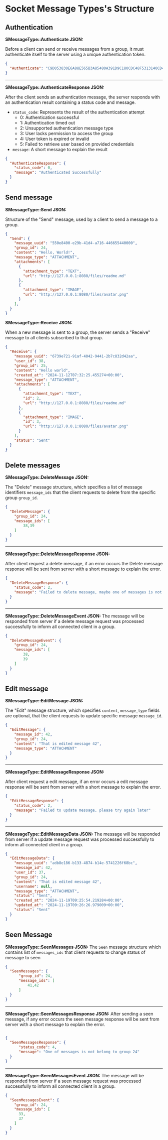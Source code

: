 # Socket Message Types's Structure

## Authentication
**SMessageType::Authenticate JSON:**

Before a client can send or receive messages from a group, it must authenticate itself to the server using a unique authentication token.

```json
{
  "Authenticate": "C9D053830E6A88E565B3A85480A391D9C180CDC48F5313140CD4A1C73223B640"
}
```

---

**SMessageType::AuthenticateResponse JSON:**

After the client sends an authentication message, the server responds with an authentication result containing a status code and message.

- `status_code`: Represents the result of the authentication attempt
  - 0: Authentication successful
  - 1: Authentication timed out
  - 2: Unsupported authentication message type
  - 3: User lacks permission to access the group
  - 4: User token is expired or invalid
  - 5: Failed to retrieve user based on provided credentials
- `message`: A short message to explain the result

```json
{
  "AuthenticateResponse": {
    "status_code": 0,
    "message": "Authenticated Successfully"
  }
}
```
## Send message

**SMessageType::Send JSON:**

Structure of the "Send" message, used by a client to send a message to a group.

```json
{
  "Send": {
    "message_uuid": "550e8400-e29b-41d4-a716-446655440000",
    "group_id": 24,
    "content": "Hello, World!",
    "message_type": "ATTACHMENT",
    "attachments": [
      {
        "attachment_type": "TEXT",
        "url": "http://127.0.0.1:8080/files/readme.md"
      },
      {
        "attachment_type": "IMAGE",
        "url": "http://127.0.0.1:8080/files/avatar.png"
      }
    ],
  }
}
```



**SMessageType::Receive JSON:**

When a new message is sent to a group, the server sends a "Receive" message to all clients subscribed to that group.

```json
{
  "Receive": {
    "message_uuid": "6739e721-91af-4042-9441-2b7c832d42aa",
    "user_id": 38,
    "group_id": 25,
    "content": "Hello world",
    "created_at": "2024-11-12T07:32:25.455274+00:00",
    "message_type": "ATTACHMENT",
    "attachments": [
      {
        "attachment_type": "TEXT",
        "id": 2,
        "url": "http://127.0.0.1:8080/files/readme.md"
      },
      {
        "attachment_type": "IMAGE",
        "id": 3,
        "url": "http://127.0.0.1:8080/files/avatar.png"
      }
    ],
    "status": "Sent"
  }
}
```

## Delete messages

**SMessageType::DeleteMessage JSON:**

The "Delete" message structure, which specifies a list of message identifiers `message_ids` that the client requests to delete from the specific group `group_id`.

```json
{
  "DeleteMessage": {
    "group_id": 24,
    "message_ids": [
        38,39
    ]
  }
}
```
---
**SMessageType::DeleteMessageResponse JSON:**

After client request a delete message, if an error occurs the Delete message response will be sent from server with a short message to explain the error.
```json
{
  "DeleteMessageResponse": {
    "status_code": 2,
    "message": "Failed to delete message, maybe one of messages is not found"
  }
}
```
---
**SMessageType::DeleteMessageEvent JSON:**
The message will be responded from server if a delete message request was processed successfully to inform all connected client in a group.

```json
{
  "DeleteMessageEvent": {
    "group_id": 24,
    "message_ids": [
        38,
        39
    ]
  }
}
```

## Edit message
**SMessageType::EditMessage JSON:**

The "Edit" message structure, which specifies `content`, `message_type` fields are optional, that the client requests to update specific message `message_id`.

```json
{
  "EditMessage": {
    "message_id": 42,
    "group_id": 24,
    "content": "That is edited message 42",
    "message_type": "ATTACHMENT"
  }
}
```
---
**SMessageType::EditMessageResponse JSON:**

After client request a edit message, if an error occurs a edit message response will be sent from server with a short message to explain the error.
```json
{
  "EditMessageResponse": {
    "status_code": 2,
    "message": "Failed to update message, please try again later"
  }
}
```
---
**SMessageType::EditMessageData JSON:**
The message will be responded from server if a update message request was processed successfully to inform all connected client in a group.

```json
{
  "EditMessageData": {
    "message_uuid": "adb8e186-b133-4874-b14e-5741226f68bc",
    "message_id": 42,
    "user_id": 37,
    "group_id": 24,
    "content": "That is edited message 42",
    "username": null,
    "message_type": "ATTACHMENT",
    "status": "Sent",
    "created_at": "2024-11-19T09:25:54.219284+00:00",
    "updated_at": "2024-11-19T09:26:26.979009+00:00",
    "status": "Sent"
  }
}
```
## Seen Message
**SMessageType::SeenMessages JSON:**
The `Seen` message structure which contains list of `messages_ids` that client requests to change status of message to seen
```json
{
  "SeenMessages": {
      "group_id": 24,
      "message_ids": [
          41,42
      ]
  }
}
```
---
**SMessageType::SeenMessagesResponse JSON:**
After sending a seen message, if any error occurs the seen message response will be sent from server with a short message to explain the error.
```json

{
  "SeenMessagesResponse": {
      "status_code": 4,
      "message": "One of messages is not belong to group 24"
  }
}

```
---
**SMessageType::SeenMessagesEvent JSON:**
The message will be responded from server if a seen message request was processed successfully to inform all connected client in a group.

```json
{
  "SeenMessagesEvent": {
    "group_id": 24,
    "message_ids": [
      33,
      37
    ]
  }
}
```


